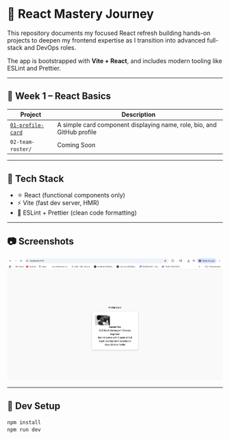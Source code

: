 # 🚀 React Mastery Journey

This repository documents my focused React refresh building hands-on projects to deepen my frontend expertise as I transition into advanced full-stack and DevOps roles.

The app is bootstrapped with **Vite + React**, and includes modern tooling like ESLint and Prettier.

---

## 🧠 Week 1 – React Basics

| Project                                                      | Description                                                            |
| ------------------------------------------------------------ | ---------------------------------------------------------------------- |
| [`01-profile-card`](./week-01-react-basics/01-profile-card/) | A simple card component displaying name, role, bio, and GitHub profile |
| `02-team-roster/`                                            | Coming Soon                                                            |

---

## 🧰 Tech Stack

- ⚛️ React (functional components only)
- ⚡ Vite (fast dev server, HMR)
- 🧹 ESLint + Prettier (clean code formatting)

---

## 📷 Screenshots

![Profile Card](docs/profile-card.png)

---

## 🧪 Dev Setup

```bash
npm install
npm run dev
```
